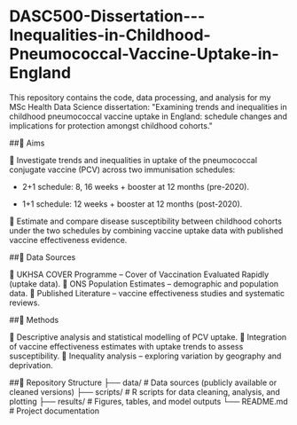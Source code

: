 # DASC500-Dissertation---Inequalities-in-Childhood-Pneumococcal-Vaccine-Uptake-in-England
This repository contains the code, data processing, and analysis for my MSc Health Data Science dissertation:  "Examining trends and inequalities in childhood pneumococcal vaccine uptake in England: schedule changes and implications for protection amongst childhood cohorts."

##🌸 Aims

🫧 Investigate trends and inequalities in uptake of the pneumococcal conjugate vaccine (PCV) across two immunisation schedules:

  - 2+1 schedule: 8, 16 weeks + booster at 12 months (pre-2020).
  
  - 1+1 schedule: 12 weeks + booster at 12 months (post-2020).

🫧 Estimate and compare disease susceptibility between childhood cohorts under the two schedules by combining vaccine uptake data with published vaccine effectiveness evidence.

##🌸 Data Sources

🫧 UKHSA COVER Programme – Cover of Vaccination Evaluated Rapidly (uptake data).
🫧 ONS Population Estimates – demographic and population data.
🫧 Published Literature – vaccine effectiveness studies and systematic reviews.

##🌸 Methods

🫧 Descriptive analysis and statistical modelling of PCV uptake.
🫧 Integration of vaccine effectiveness estimates with uptake trends to assess susceptibility.
🫧 Inequality analysis – exploring variation by geography and deprivation.

##🌸 Repository Structure
├── data/              # Data sources (publicly available or cleaned versions)
├── scripts/           # R scripts for data cleaning, analysis, and plotting
├── results/           # Figures, tables, and model outputs
└── README.md          # Project documentation

